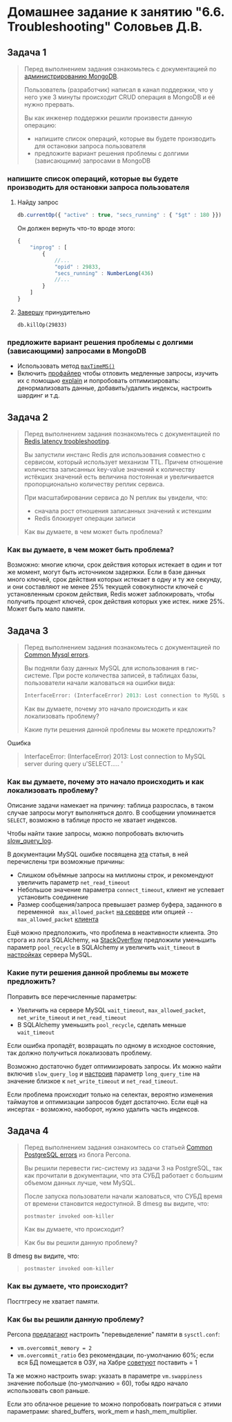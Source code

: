 # Домашнее задание к занятию "6.6. Troubleshooting" Соловьев Д.В.

## Задача 1

> Перед выполнением задания ознакомьтесь с документацией по [администрированию MongoDB](https://docs.mongodb.com/manual/administration/).
> 
> Пользователь (разработчик) написал в канал поддержки, что у него уже 3 минуты происходит CRUD операция в MongoDB и её нужно прервать. 
> 
> Вы как инженер поддержки решили произвести данную операцию:
> - напишите список операций, которые вы будете производить для остановки запроса пользователя
> - предложите вариант решения проблемы с долгими (зависающими) запросами в MongoDB

### напишите список операций, которые вы будете производить для остановки запроса пользователя

1. Найду запрос
   ```js
   db.currentOp({ "active" : true, "secs_running" : { "$gt" : 180 }})
   ```
   Он должен вернуть что-то вроде этого:
   ```js
   {
       "inprog" : [
           {
               //...
               "opid" : 29833,
               "secs_running" : NumberLong(436)
               //...
           }
       ]
   }
   ```
1. [Завершу](https://docs.mongodb.com/manual/tutorial/terminate-running-operations/#killop) принудительно
   ```
   db.killOp(29833)
   ```

### предложите вариант решения проблемы с долгими (зависающими) запросами в MongoDB

- Использовать метод [`maxTimeMS()`](https://docs.mongodb.com/manual/tutorial/terminate-running-operations/#maxtimems)
- Включить [профайлер](https://docs.mongodb.com/manual/tutorial/manage-the-database-profiler/) чтобы отловить медленные запросы, изучить их с помощью [explain](https://docs.mongodb.com/manual/reference/explain-results/#executionstats) и попробовать оптимизировать: денормализовать данные, добавить/удалить индексы, настроить шардинг и т.д.

## Задача 2

> Перед выполнением задания познакомьтесь с документацией по [Redis latency troobleshooting](https://redis.io/topics/latency).
> 
> Вы запустили инстанс Redis для использования совместно с сервисом, который использует механизм TTL. 
> Причем отношение количества записанных key-value значений к количеству истёкших значений есть величина постоянная и увеличивается пропорционально количеству реплик сервиса. 
> 
> При масштабировании сервиса до N реплик вы увидели, что:
> - сначала рост отношения записанных значений к истекшим
> - Redis блокирует операции записи
> 
> Как вы думаете, в чем может быть проблема?

### Как вы думаете, в чем может быть проблема?

Возможно: многие ключи, срок действия которых истекает в один и тот же момент, могут быть источником задержки. Если в базе данных много ключей, срок действия которых истекает в одну и ту же секунду, и они составляют не менее 25% текущей совокупности ключей с установленным сроком действия, Redis может заблокировать, чтобы получить процент ключей, срок действия которых уже истек. ниже 25%. Может быть мало памяти.

## Задача 3

> Перед выполнением задания познакомьтесь с документацией по [Common Mysql errors](https://dev.mysql.com/doc/refman/8.0/en/common-errors.html).
> 
> Вы подняли базу данных MySQL для использования в гис-системе. При росте количества записей, в таблицах базы, пользователи начали жаловаться на ошибки вида:
> ```python
> InterfaceError: (InterfaceError) 2013: Lost connection to MySQL server during query u'SELECT..... '
> ```
> 
> Как вы думаете, почему это начало происходить и как локализовать проблему?
> 
> Какие пути решения данной проблемы вы можете предложить?

Ошибка

> InterfaceError: (InterfaceError) 2013: Lost connection to MySQL server during query u'SELECT..... '

### Как вы думаете, почему это начало происходить и как локализовать проблему?

Описание задачи намекает на причину: таблица разрослась, в таком случае запросы могут выполняться долго. В сообщении упоминается `SELECT`, возможно в таблице просто не хватает индексов. 

Чтобы найти такие запросы, можно попробовать включить [slow_query_log](https://dev.mysql.com/_doc_/refman/8.0/en/server-system-variables.html#sysvar_slow_query_log).

В документации MySQL ошибке посвящена [эта](https://dev.mysql.com/doc/refman/8.0/en/error-lost-connection.html) статья, в ней перечислены три возможные причины:
* Слишком объёмные запросы на миллионы строк, и рекомендуют увеличить параметр `net_read_timeout`
* Небольшое значение параметра `connect_timeout`, клиент не успевает установить соединение
* Размер сообщения/запроса превышает размер буфера, заданного в переменной ` max_allowed_packet` [на сервере](https://dev.mysql.com/doc/refman/8.0/en/server-system-variables.html#sysvar_max_allowed_packet) или опцией `--max_allowed_packet` [клиента](https://dev.mysql.com/doc/refman/8.0/en/packet-too-large.html) 

Ещё можно предположить, что проблема в неактивности клиента. Это строга из лога SQLAlchemy, на [StackOverflow](https://stackoverflow.com/questions/29755228/sqlalchemy-mysql-lost-connection-to-mysql-server-during-query) предложили уменьшить параметр `pool_recycle` в SQLAlchemy и увеличить `wait_timeout` в [настройках](https://dev.mysql.com/doc/refman/5.6/en/server-system-variables.html#sysvar_wait_timeout) сервера MySQL.

### Какие пути решения данной проблемы вы можете предложить?

Поправить все перечисленные параметры:
* Увеличить на сервере MySQL `wait_timeout`, `max_allowed_packet`, `net_write_timeout` и `net_read_timeout`
* В SQLAlchemy уменьшить `pool_recycle`, сделать меньше `wait_timeout`

Если ошибка пропадёт, возвращать по одному в исходное состояние, так должно получиться локализовать проблему.

Возможно достаточно будет оптимизировать запросы. Их можно найти включив `slow_query_log` и [настроив](https://dev.mysql.com/doc/refman/8.0/en/server-system-variables.html#sysvar_long_query_time) параметр `long_query_time` на значение близкое к `net_write_timeout` и `net_read_timeout`. 

Если проблема происходит только на селектах, вероятно изменения таймаутов и оптимизации запросов будет достаточно. Если ещё на инсертах - возможно, наоборот, нужно удалить часть индексов. 

## Задача 4

> Перед выполнением задания ознакомтесь со статьей [Common PostgreSQL errors](https://www.percona.com/blog/2020/06/05/10-common-postgresql-errors/) из блога Percona.
> 
> Вы решили перевести гис-систему из задачи 3 на PostgreSQL, так как прочитали в документации, что эта СУБД работает с большим объемом данных лучше, чем MySQL.
> 
> После запуска пользователи начали жаловаться, что СУБД время от времени становится недоступной. В dmesg вы видите, что:
> 
> `postmaster invoked oom-killer`
> 
> Как вы думаете, что происходит?
> 
> Как бы вы решили данную проблему?

В dmesg вы видите, что:
> 
> `postmaster invoked oom-killer`

### Как вы думаете, что происходит?

Посгтгресу не хватает памяти.

### Как бы вы решили данную проблему?

Percona [предлагают](https://www.percona.com/blog/2019/08/02/out-of-memory-killer-or-savior/) настроить "перевыделение" памяти в `sysctl.conf`:
* `vm.overcommit_memory = 2`
* `vm.overcommit_ratio` без рекомендации, по-умолчанию 60%; если вся БД помещается в ОЗУ, на Хабре [советуют](https://habr.com/ru/company/southbridge/blog/464245/) поставить = 1

Та же можно настроить swap: указать в параметре `vm.swappiness` значение побольше (по-умолчанию = 60), тобы ядро начало использовать своп раньше.

Если это облачное решение то можно попробовать поиграться с этими параметрами: shared_buffers, work_mem и hash_mem_multiplier.
